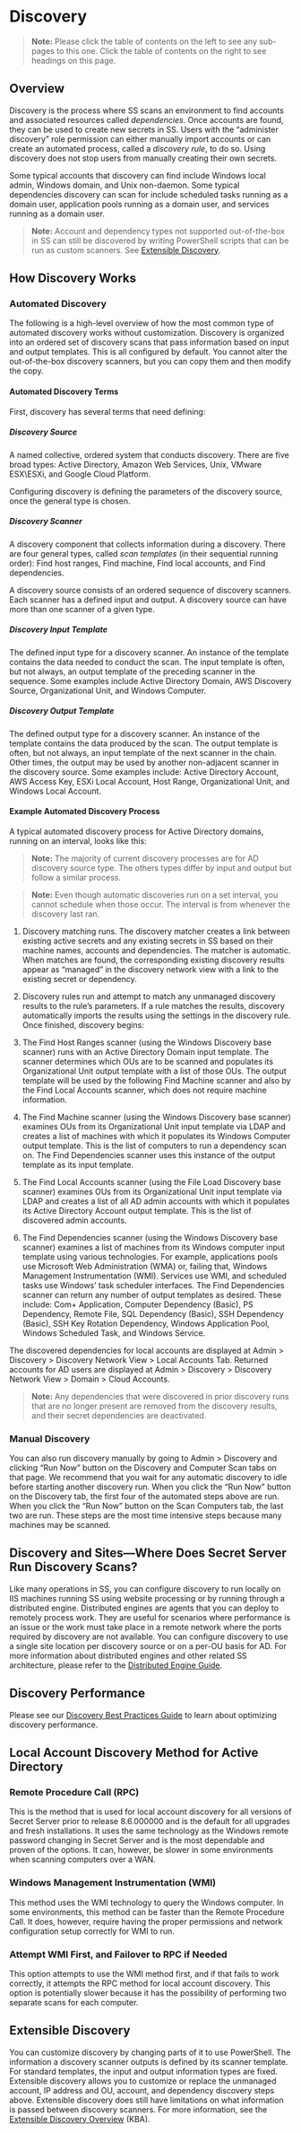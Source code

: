 [title]: # "Discovery"
[tags]: # "Discovery"
[priority]: # "1000"

# Discovery

> **Note:** Please click the table of contents on the left to see any sub-pages to this one. Click the table of contents on the right to see headings on this page.

## Overview

Discovery is the process where SS scans an environment to find accounts and associated resources called *dependencies*. Once accounts are found, they can be used to create new secrets in SS. Users with the “administer discovery” role permission can either manually import accounts or can create an automated process, called a *discovery rule*, to do so. Using discovery does not stop users from manually creating their own secrets.

Some typical accounts that discovery can find include Windows local admin, Windows domain, and Unix non-daemon. Some typical dependencies discovery can scan for include scheduled tasks running as a domain user, application pools running as a domain user, and services running as a domain user.

> **Note:** Account and dependency types not supported out-of-the-box in SS can still be discovered by writing PowerShell scripts that can be run as custom scanners. See [Extensible Discovery](#extensible-discovery).

## How Discovery Works

### Automated Discovery

The following is a high-level overview of how the most common type of automated discovery works without customization. Discovery is organized into an ordered set of discovery scans that pass information based on input and output templates. This is all configured by default. You cannot alter the out-of-the-box discovery scanners, but you can copy them and then modify the copy.

#### Automated Discovery Terms

First, discovery has several terms that need defining:

##### Discovery Source

A named collective, ordered system that conducts discovery. There are five broad types: Active Directory, Amazon Web Services, Unix, VMware ESX\ESXi, and Google Cloud Platform.

Configuring discovery is defining the parameters of the discovery source, once the general type is chosen.

##### Discovery Scanner

A discovery component that collects information during a discovery. There are four general types, called *scan templates* (in their sequential running order): Find host ranges, Find machine, Find local accounts, and Find dependencies.

A discovery source consists of an ordered sequence of discovery scanners. Each scanner has a defined input and output. A discovery source can have more than one scanner of a given type.

##### Discovery Input Template

The defined input type for a discovery scanner. An instance of the template contains the data needed to conduct the scan. The input template is often, but not always, an output template of the preceding scanner in the sequence. Some examples include Active Directory Domain, AWS Discovery Source, Organizational Unit, and Windows Computer.

##### Discovery Output Template

The defined output type for a discovery scanner. An instance of the template contains the data produced by the scan. The output template is often, but not always, an input template of the next scanner in the chain. Other times, the output may be used by another non-adjacent scanner in the discovery source. Some examples include: Active Directory Account, AWS Access Key, ESXi Local Account, Host Range, Organizational Unit, and Windows Local Account.

#### Example Automated Discovery Process

A typical automated discovery process for Active Directory domains, running on an interval, looks like this:

> **Note:** The majority of current discovery processes are for AD discovery source type. The others types differ by input and output but follow a similar process.

> **Note:** Even though automatic discoveries run on a set interval, you cannot schedule when those occur. The interval is from whenever the discovery last ran.

1. Discovery matching runs. The discovery matcher creates a link between existing active secrets and any existing secrets in SS based on their machine names, accounts and dependencies. The matcher is automatic. When matches are found, the corresponding existing discovery results appear as “managed” in the discovery network view with a link to the existing secret or dependency.

1. Discovery rules run and attempt to match any unmanaged discovery results to the rule’s parameters. If a rule matches the results, discovery automatically imports the results using the settings in the discovery rule. Once finished, discovery begins:

1. The Find Host Ranges scanner (using the Windows Discovery base scanner) runs with an Active Directory Domain input template. The scanner determines which OUs are to be scanned and populates its Organizational Unit output template with a list of those OUs. The output template will be used by the following Find Machine scanner and also by the Find Local Accounts scanner, which does not require machine information.

1. The Find Machine scanner (using the Windows Discovery base scanner) examines OUs from its Organizational Unit input template via LDAP and creates a list of machines with which it populates its Windows Computer output template. This is the list of computers to run a dependency scan on. The Find Dependencies scanner uses this instance of the output template as its input template.

1. The Find Local Accounts scanner (using the File Load Discovery base scanner) examines OUs from its Organizational Unit input template via LDAP and creates a list of all AD admin accounts with which it populates its Active Directory Account output template. This is the list of discovered admin accounts.

1. The Find Dependencies scanner (using the Windows Discovery base scanner) examines a list of machines from its Windows computer input template using various technologies. For example, applications pools use Microsoft Web Administration (WMA) or, failing that, Windows Management Instrumentation (WMI). Services use WMI, and scheduled tasks use Windows’ task scheduler interfaces. The Find Dependencies scanner can return any number of output templates as desired. These include: Com+ Application, Computer Dependency (Basic), PS Dependency, Remote File, SQL Dependency (Basic), SSH Dependency (Basic), SSH Key Rotation Dependency, Windows Application Pool, Windows Scheduled Task, and Windows Service.

The discovered dependencies for local accounts are displayed at Admin \> Discovery \> Discovery Network View \> Local Accounts Tab. Returned accounts for AD users are displayed at  Admin \> Discovery \> Discovery Network View \> Domain \> Cloud Accounts.

> **Note:** Any dependencies that were discovered in prior discovery runs that are no longer present are removed from the discovery results, and their secret dependencies are deactivated.

### Manual Discovery

You can also run discovery manually by going to Admin \> Discovery and clicking “Run Now” button on the Discovery and Computer Scan tabs on that page. We recommend that you wait for any automatic discovery to idle before starting another discovery run. When you click the “Run Now” button on the Discovery tab, the first four of the automated steps above are run. When you click the “Run Now” button on the Scan Computers tab, the last two are run. These steps are the most time intensive steps because many machines may be scanned.

## Discovery and Sites—Where Does Secret Server Run Discovery Scans?

Like many operations in SS, you can configure discovery to run locally on IIS machines running SS using website processing or by running through a distributed engine. Distributed engines are agents that you can deploy to remotely process work. They are useful for scenarios where performance is an issue or the work must take place in a remote network where the ports required by discovery are not available. You can configure discovery to use a single site location per discovery source or on a per-OU basis for AD. For more information about distributed engines and other related SS architecture, please refer to the [Distributed Engine Guide](https://updates.thycotic.net/secretserver/documents/SS_DistEngine.pdf).

## Discovery Performance

Please see our [Discovery Best Practices Guide](./discovery-best-practices/index.md) to learn about optimizing discovery performance.

## Local Account Discovery Method for Active Directory

### Remote Procedure Call (RPC)

This is the method that is used for local account discovery for all versions of Secret Server prior to release 8.6.000000 and is the default for all upgrades and fresh installations.  It uses the same technology as the Windows remote password changing in Secret Server and is the most dependable and proven of the options.  It can, however, be slower in some environments when scanning computers over a WAN.

### Windows Management Instrumentation (WMI)

This method uses the WMI technology to query the Windows computer.  In some environments, this method can be faster than the Remote Procedure Call.  It does, however, require having the proper permissions and network configuration setup correctly for WMI to run.

### Attempt WMI First, and Failover to RPC if Needed

This option attempts to use the WMI method first, and if that fails to work correctly, it attempts the RPC method for local account discovery.  This option is potentially slower because it has the possibility of performing two separate scans for each computer.

## Extensible Discovery

You can customize discovery by changing parts of it to use PowerShell. The information a discovery scanner outputs is defined by its scanner template. For standard templates, the input and output information types are fixed. Extensible discovery allows you to customize or replace the unmanaged account, IP address and OU, account, and dependency discovery steps above. Extensible discovery does still have limitations on what information is passed between discovery scanners. For more information, see the [Extensible Discovery Overview](https://thycotic.force.com/support/s/article/Scriptable-Discovery-Overview) (KBA).